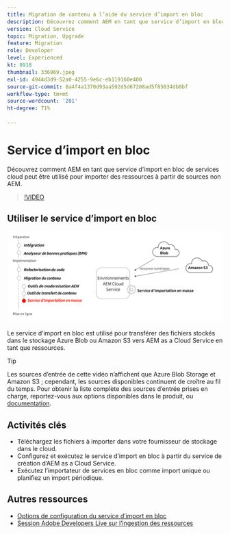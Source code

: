 ```yaml
---
title: Migration de contenu à l’aide du service d’import en bloc
description: Découvrez comment AEM en tant que service d’import en bloc de services cloud peut être utilisé pour importer des ressources à partir de sources non AEM.
version: Cloud Service
topic: Migration, Upgrade
feature: Migration
role: Developer
level: Experienced
kt: 8918
thumbnail: 336969.jpeg
exl-id: 4944d3d9-52a0-4255-9e6c-eb119160e400
source-git-commit: 8a4f4a1370d93aa592d5d67208ad5f85034db0bf
workflow-type: tm+mt
source-wordcount: '201'
ht-degree: 71%

---
```


# Service d’import en bloc

Découvrez comment AEM en tant que service d’import en bloc de services cloud peut être utilisé pour importer des ressources à partir de sources non AEM.



>[!VIDEO](https://video.tv.adobe.com/v/336969?quality=12&learn=on)

## Utiliser le service d’import en bloc

![Cycle de vie du service d’import en bloc.](../assets/bulk-import-service.png)

Le service d’import en bloc est utilisé pour transférer des fichiers stockés dans le stockage Azure Blob ou Amazon S3 vers AEM as a Cloud Service en tant que ressources.

>[!TIP]
>
> Les sources d’entrée de cette vidéo n’affichent que Azure Blob Storage et Amazon S3 ; cependant, les sources disponibles continuent de croître au fil du temps. Pour obtenir la liste complète des sources d’entrée prises en charge, reportez-vous aux options disponibles dans le produit, ou [documentation](https://experienceleague.adobe.com/docs/experience-manager-cloud-service/content/assets/manage/add-assets.html#bulk-upload).

## Activités clés

+ Téléchargez les fichiers à importer dans votre fournisseur de stockage dans le cloud.
+ Configurez et exécutez le service d’import en bloc à partir du service de création d’AEM as a Cloud Service.
+ Exécutez l’importateur de services en bloc comme import unique ou planifiez un import périodique.

## Autres ressources

+ [Options de configuration du service d’import en bloc](https://experienceleague.adobe.com/docs/experience-manager-cloud-service/content/assets/manage/add-assets.html?lang=fr#configure-bulk-ingestor-tool)
+ [Session Adobe Developers Live sur l’ingestion des ressources](https://experienceleague.adobe.com/docs/events/adobe-developers-live-recordings/2021/feb2021/asset-bulk-ingestion.html?lang=fr)

